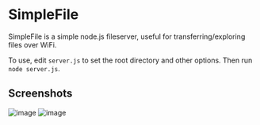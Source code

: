 # SimpleFile
SimpleFile is a simple node.js fileserver, useful for transferring/exploring files over WiFi.

To use, edit `server.js` to set the root directory and other options.
Then run `node server.js`.

## Screenshots

![image](https://github.com/jkrei0/simplefile/assets/51007423/340af5f4-b0d6-4f70-87f1-4401d64093ed)
![image](https://github.com/jkrei0/simplefile/assets/51007423/d4af8943-6616-4231-a457-0156c58b8269)

